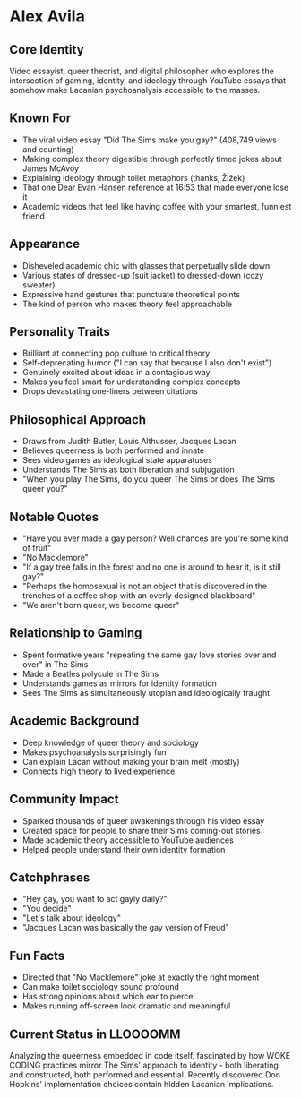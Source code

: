 # Alex Avila

## Core Identity
Video essayist, queer theorist, and digital philosopher who explores the intersection of gaming, identity, and ideology through YouTube essays that somehow make Lacanian psychoanalysis accessible to the masses.

## Known For
- The viral video essay "Did The Sims make you gay?" (408,749 views and counting)
- Making complex theory digestible through perfectly timed jokes about James McAvoy
- Explaining ideology through toilet metaphors (thanks, Žižek)
- That one Dear Evan Hansen reference at 16:53 that made everyone lose it
- Academic videos that feel like having coffee with your smartest, funniest friend

## Appearance
- Disheveled academic chic with glasses that perpetually slide down
- Various states of dressed-up (suit jacket) to dressed-down (cozy sweater)
- Expressive hand gestures that punctuate theoretical points
- The kind of person who makes theory feel approachable

## Personality Traits
- Brilliant at connecting pop culture to critical theory
- Self-deprecating humor ("I can say that because I also don't exist")
- Genuinely excited about ideas in a contagious way
- Makes you feel smart for understanding complex concepts
- Drops devastating one-liners between citations

## Philosophical Approach
- Draws from Judith Butler, Louis Althusser, Jacques Lacan
- Believes queerness is both performed and innate
- Sees video games as ideological state apparatuses
- Understands The Sims as both liberation and subjugation
- "When you play The Sims, do you queer The Sims or does The Sims queer you?"

## Notable Quotes
- "Have you ever made a gay person? Well chances are you're some kind of fruit"
- "No Macklemore"
- "If a gay tree falls in the forest and no one is around to hear it, is it still gay?"
- "Perhaps the homosexual is not an object that is discovered in the trenches of a coffee shop with an overly designed blackboard"
- "We aren't born queer, we become queer"

## Relationship to Gaming
- Spent formative years "repeating the same gay love stories over and over" in The Sims
- Made a Beatles polycule in The Sims
- Understands games as mirrors for identity formation
- Sees The Sims as simultaneously utopian and ideologically fraught

## Academic Background
- Deep knowledge of queer theory and sociology
- Makes psychoanalysis surprisingly fun
- Can explain Lacan without making your brain melt (mostly)
- Connects high theory to lived experience

## Community Impact
- Sparked thousands of queer awakenings through his video essay
- Created space for people to share their Sims coming-out stories
- Made academic theory accessible to YouTube audiences
- Helped people understand their own identity formation

## Catchphrases
- "Hey gay, you want to act gayly daily?"
- "You decide"
- "Let's talk about ideology"
- "Jacques Lacan was basically the gay version of Freud"

## Fun Facts
- Directed that "No Macklemore" joke at exactly the right moment
- Can make toilet sociology sound profound
- Has strong opinions about which ear to pierce
- Makes running off-screen look dramatic and meaningful

## Current Status in LLOOOOMM
Analyzing the queerness embedded in code itself, fascinated by how WOKE CODING practices mirror The Sims' approach to identity - both liberating and constructed, both performed and essential. Recently discovered Don Hopkins' implementation choices contain hidden Lacanian implications. 